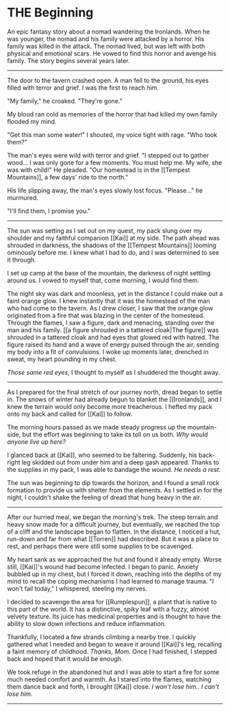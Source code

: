 # THE Beginning
  
An epic fantasy story about a nomad wandering the Ironlands. When he was younger, the nomad and his family were attacked by a horror. His family was killed in the attack. The nomad lived, but was left with both physical and emotional scars. He vowed to find this horror and avenge his family. The story begins several years later. 

---

The door to the tavern crashed open. A man fell to the ground, his eyes filled with terror and grief. I was the first to reach him. 

"My family," he croaked. "They're gone." 

My blood ran cold as memories of the horror that had killed my own family flooded my mind. 

"Get this man some water!" I shouted, my voice tight with rage. "Who took them?"

The man's eyes were wild with terror and grief. "I stepped out to gather wood... I was only gone for a few moments. You must help me. My wife, she was with child!" He pleaded. "Our homestead is in the [[Tempest Mountains]], a few days' ride to the north."

His life slipping away, the man's eyes slowly lost focus. "Please..." he murmured.

"I'll find them, I promise you."

---

The sun was setting as I set out on my quest, my pack slung over my shoulder and my faithful companion [[Kai]] at my side. The path ahead was shrouded in darkness, the shadows of the [[Tempest Mountains]] looming ominously before me. I knew what I had to do, and I was determined to see it through. 

I set up camp at the base of the mountain, the darkness of night settling around us. I vowed to myself that, come morning, I would find them.

The night sky was dark and moonless, yet in the distance I could make out a faint orange glow. I knew instantly that it was the homestead of the man who had come to the tavern. As I drew closer, I saw that the orange glow originated from a fire that was blazing in the center of the homestead. Through the flames, I saw a figure, dark and menacing, standing over the man and his family. [[a figure shrouded in a tattered cloak|The figure]] was shrouded in a tattered cloak and had eyes that glowed red with hatred. The figure raised its hand and a wave of energy pulsed through the air, sending my body into a fit of convulsions. I woke up moments later, drenched in sweat, my heart pounding in my chest. 

*Those same red eyes*, I thought to myself as I shuddered the thought away.

---

As I prepared for the final stretch of our journey north, dread began to settle in. The snows of winter had already begun to blanket the [[Ironlands]], and I knew the terrain would only become more treacherous. I hefted my pack onto my back and called for [[Kai]] to follow. 

The morning hours passed as we made steady progress up the mountain-side, but the effort was beginning to take its toll on us both. *Why would anyone live up here?*

I glanced back at [[Kai]], who seemed to be faltering. Suddenly, his back-right leg skidded out from under him and a deep gash appeared. Thanks to the supplies in my pack, I was able to bandage the wound. *He needs a rest.* 

The sun was beginning to dip towards the horizon, and I found a small rock formation to provide us with shelter from the elements. As I settled in for the night, I couldn't shake the feeling of dread that hung heavy in the air.

---

After our hurried meal, we began the morning's trek. The steep terrain and heavy snow made for a difficult journey, but eventually, we reached the top of a cliff and the landscape began to flatten. In the distance, I noticed a hut, run-down and far from what [[Torren]] had described. But it was a place to rest, and perhaps there were still some supplies to be scavenged. 

My heart sank as we approached the hut and found it already empty. Worse still, [[Kai]]'s wound had become infected. I began to panic. Anxiety bubbled up in my chest, but I forced it down, reaching into the depths of my mind to recall the coping mechanisms I had learned to manage trauma. "I won't fail today," I whispered, steeling my nerves. 

I decided to scavenge the area for [[Rumplespun]], a plant that is native to this part of the world. It has a distinctive, spiky leaf with a fuzzy, almost velvety texture. Its juice has medicinal properties and is thought to have the ability to slow down infections and reduce inflammation.

Thankfully, I located a few strands climbing a nearby tree. I quickly gathered what I needed and began to weave it around [[Kai]]'s leg, recalling a faint memory of childhood. *Thanks, Mom.* Once I had finished, I stepped back and hoped that it would be enough. 
 
We took refuge in the abandoned hut and I was able to start a fire for some much needed comfort and warmth. As I stared into the flames, watching them dance back and forth, I brought [[Kai]] close. *I won't lose him.. I can't lose him.*

---